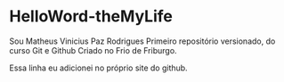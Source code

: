 # HelloWord-theMyLife
Sou Matheus Vinicius Paz Rodrigues 
 Primeiro repositório versionado, do curso Git e Github
Criado no Frio de Friburgo.

Essa linha eu adicionei no próprio site do github.
